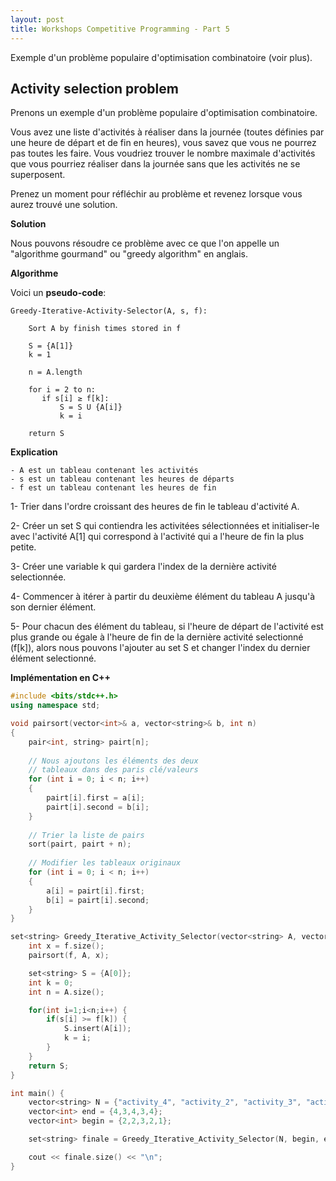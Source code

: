```yaml
---
layout: post
title: Workshops Competitive Programming - Part 5
---
```


Exemple d'un problème populaire d'optimisation combinatoire (voir plus).

## Activity selection problem

Prenons un exemple d'un problème populaire d'optimisation combinatoire.

Vous avez une liste d'activités à réaliser dans la journée (toutes définies par une heure de départ et de fin en heures), vous savez que vous ne pourrez pas toutes les faire.
Vous voudriez trouver le nombre maximale d'activités que vous pourriez réaliser dans la journée sans que les activités ne se superposent.

Prenez un moment pour réfléchir au problème et revenez lorsque vous aurez trouvé une solution.

**Solution**

Nous pouvons résoudre ce problème avec ce que l'on appelle un "algorithme gourmand" ou "greedy algorithm" en anglais.

**Algorithme**

Voici un **pseudo-code**:

```
Greedy-Iterative-Activity-Selector(A, s, f): 

    Sort A by finish times stored in f
    
    S = {A[1]} 
    k = 1
    
    n = A.length
    
    for i = 2 to n:
       if s[i] ≥ f[k]: 
           S = S U {A[i]}
           k = i
    
    return S
```

**Explication**

    - A est un tableau contenant les activités
    - s est un tableau contenant les heures de départs
    - f est un tableau contenant les heures de fin

1- Trier dans l'ordre croissant des heures de fin le tableau d'activité A.   

2- Créer un set S qui contiendra les activitées sélectionnées et initialiser-le avec l'activité A[1] qui correspond à l'activité qui a l'heure de fin la plus petite.   

3- Créer une variable k qui gardera l'index de la dernière activité selectionnée.   

4- Commencer à itérer à partir du deuxième élément du tableau A jusqu'à son dernier élément.

5- Pour chacun des élément du tableau, si l'heure de départ de l'activité est plus grande ou égale à l'heure de fin de la dernière activité selectionné (f[k]), alors nous pouvons l'ajouter au set S et changer l'index du dernier élément selectionné.

**Implémentation en C++**

```cpp
#include <bits/stdc++.h>
using namespace std;

void pairsort(vector<int>& a, vector<string>& b, int n) 
{ 
    pair<int, string> pairt[n]; 
  
    // Nous ajoutons les éléments des deux
    // tableaux dans des paris clé/valeurs
    for (int i = 0; i < n; i++)  
    { 
        pairt[i].first = a[i]; 
        pairt[i].second = b[i]; 
    } 
  
    // Trier la liste de pairs 
    sort(pairt, pairt + n); 
      
    // Modifier les tableaux originaux
    for (int i = 0; i < n; i++)  
    { 
        a[i] = pairt[i].first; 
        b[i] = pairt[i].second; 
    } 
}

set<string> Greedy_Iterative_Activity_Selector(vector<string> A, vector<int> s, vector<int> f) {
    int x = f.size();
    pairsort(f, A, x);

    set<string> S = {A[0]};
    int k = 0;
    int n = A.size();

    for(int i=1;i<n;i++) {
        if(s[i] >= f[k]) {
            S.insert(A[i]);
            k = i;
        }
    }
    return S;
}

int main() {
    vector<string> N = {"activity_4", "activity_2", "activity_3", "activity_1", "activity_5"};
    vector<int> end = {4,3,4,3,4};
    vector<int> begin = {2,2,3,2,1};

    set<string> finale = Greedy_Iterative_Activity_Selector(N, begin, end);

    cout << finale.size() << "\n";
}
```